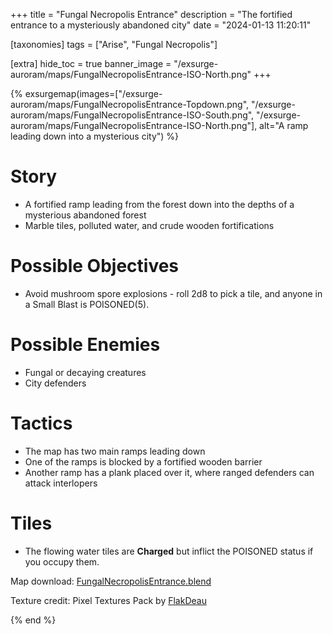 +++
title = "Fungal Necropolis Entrance"
description = "The fortified entrance to a mysteriously abandoned city"
date = "2024-01-13 11:20:11"

[taxonomies]
tags = ["Arise", "Fungal Necropolis"]

[extra]
hide_toc = true
banner_image = "/exsurge-auroram/maps/FungalNecropolisEntrance-ISO-North.png"
+++

{% exsurgemap(images=["/exsurge-auroram/maps/FungalNecropolisEntrance-Topdown.png", "/exsurge-auroram/maps/FungalNecropolisEntrance-ISO-South.png", "/exsurge-auroram/maps/FungalNecropolisEntrance-ISO-North.png"], alt="A ramp leading down into a mysterious city") %}

# Story

- A fortified ramp leading from the forest down into the depths of a mysterious abandoned forest
- Marble tiles, polluted water, and crude wooden fortifications

# Possible Objectives

- Avoid mushroom spore explosions - roll 2d8 to pick a tile, and anyone in a Small Blast is POISONED(5).

# Possible Enemies

- Fungal or decaying creatures
- City defenders

# Tactics

- The map has two main ramps leading down
- One of the ramps is blocked by a fortified wooden barrier
- Another ramp has a plank placed over it, where ranged defenders can attack interlopers

# Tiles

- The flowing water tiles are **Charged** but inflict the POISONED status if you occupy them.

Map download: [FungalNecropolisEntrance.blend](/exsurge-auroram/maps/FungalNecropolisEntrance.blend)

Texture credit: Pixel Textures Pack by [FlakDeau](https://flakdeau19.itch.io/)

{% end %}